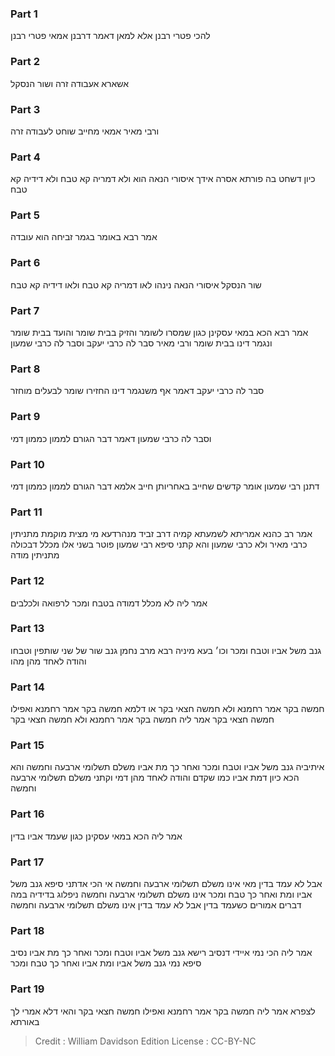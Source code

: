 
### Part 1
להכי פטרי רבנן אלא למאן דאמר דרבנן אמאי פטרי רבנן

### Part 2
אשארא אעבודה זרה ושור הנסקל

### Part 3
ורבי מאיר אמאי מחייב שוחט לעבודה זרה

### Part 4
כיון דשחט בה פורתא אסרה אידך איסורי הנאה הוא ולא דמריה קא טבח ולא דידיה קא טבח

### Part 5
אמר רבא באומר בגמר זביחה הוא עובדה

### Part 6
שור הנסקל איסורי הנאה נינהו לאו דמריה קא טבח ולאו דידיה קא טבח

### Part 7
אמר רבא הכא במאי עסקינן כגון שמסרו לשומר והזיק בבית שומר והועד בבית שומר ונגמר דינו בבית שומר ורבי מאיר סבר לה כרבי יעקב וסבר לה כרבי שמעון

### Part 8
סבר לה כרבי יעקב דאמר אף משנגמר דינו החזירו שומר לבעלים מוחזר

### Part 9
וסבר לה כרבי שמעון דאמר דבר הגורם לממון כממון דמי

### Part 10
דתנן רבי שמעון אומר קדשים שחייב באחריותן חייב אלמא דבר הגורם לממון כממון דמי

### Part 11
אמר רב כהנא אמריתא לשמעתא קמיה דרב זביד מנהרדעא מי מצית מוקמת מתניתין כרבי מאיר ולא כרבי שמעון והא קתני סיפא רבי שמעון פוטר בשני אלו מכלל דבכולה מתניתין מודה

### Part 12
אמר ליה לא מכלל דמודה בטבח ומכר לרפואה ולכלבים

### Part 13
גנב משל אביו וטבח ומכר וכו׳ בעא מיניה רבא מרב נחמן גנב שור של שני שותפין וטבחו והודה לאחד מהן מהו

### Part 14
חמשה בקר אמר רחמנא ולא חמשה חצאי בקר או דלמא חמשה בקר אמר רחמנא ואפילו חמשה חצאי בקר אמר ליה חמשה בקר אמר רחמנא ולא חמשה חצאי בקר

### Part 15
איתיביה גנב משל אביו וטבח ומכר ואחר כך מת אביו משלם תשלומי ארבעה וחמשה והא הכא כיון דמת אביו כמו שקדם והודה לאחד מהן דמי וקתני משלם תשלומי ארבעה וחמשה

### Part 16
אמר ליה הכא במאי עסקינן כגון שעמד אביו בדין

### Part 17
אבל לא עמד בדין מאי אינו משלם תשלומי ארבעה וחמשה אי הכי אדתני סיפא גנב משל אביו ומת ואחר כך טבח ומכר אינו משלם תשלומי ארבעה וחמשה ניפלוג בדידיה במה דברים אמורים כשעמד בדין אבל לא עמד בדין אינו משלם תשלומי ארבעה וחמשה

### Part 18
אמר ליה הכי נמי איידי דנסיב רישא גנב משל אביו וטבח ומכר ואחר כך מת אביו נסיב סיפא נמי גנב משל אביו ומת אביו ואחר כך טבח ומכר

### Part 19
לצפרא אמר ליה חמשה בקר אמר רחמנא ואפילו חמשה חצאי בקר והאי דלא אמרי לך באורתא

>Credit : William Davidson Edition
>License : CC-BY-NC